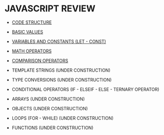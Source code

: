 # JAVASCRIPT REVIEW

* [CODE STRUCTURE](./readmeCodeStructure.md)
* [BASIC VALUES](./readmeBasicValues.md)
* [VARIABLES AND CONSTANTS (LET - CONST)](./readmeVariablesAndConstants.md)
* [MATH OPERATORS](./readmeMathOperators.md)
* [COMPARISON OPERATORS](./readmeComparisonOperators.md)

* TEMPLATE STRINGS (UNDER CONSTRUCTION)
* TYPE CONVERSIONS (UNDER CONSTRUCTION)
* CONDITIONAL OPERATORS (IF - ELSEIF - ELSE - TERNARY OPERATOR)
* ARRAYS (UNDER CONSTRUCTION)
* OBJECTS (UNDER CONSTRUCTION)
* LOOPS (FOR - WHILE) (UNDER CONSTRUCTION)
* FUNCTIONS (UNDER CONSTRUCTION)

